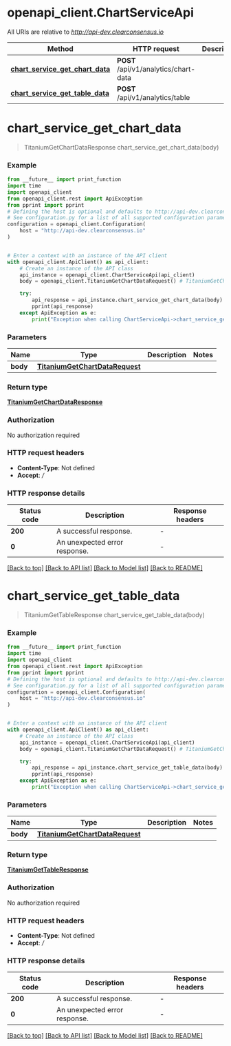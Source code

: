 # openapi_client.ChartServiceApi

All URIs are relative to *http://api-dev.clearconsensus.io*

Method | HTTP request | Description
------------- | ------------- | -------------
[**chart_service_get_chart_data**](ChartServiceApi.md#chart_service_get_chart_data) | **POST** /api/v1/analytics/chart-data | 
[**chart_service_get_table_data**](ChartServiceApi.md#chart_service_get_table_data) | **POST** /api/v1/analytics/table | 


# **chart_service_get_chart_data**
> TitaniumGetChartDataResponse chart_service_get_chart_data(body)



### Example

```python
from __future__ import print_function
import time
import openapi_client
from openapi_client.rest import ApiException
from pprint import pprint
# Defining the host is optional and defaults to http://api-dev.clearconsensus.io
# See configuration.py for a list of all supported configuration parameters.
configuration = openapi_client.Configuration(
    host = "http://api-dev.clearconsensus.io"
)


# Enter a context with an instance of the API client
with openapi_client.ApiClient() as api_client:
    # Create an instance of the API class
    api_instance = openapi_client.ChartServiceApi(api_client)
    body = openapi_client.TitaniumGetChartDataRequest() # TitaniumGetChartDataRequest | 

    try:
        api_response = api_instance.chart_service_get_chart_data(body)
        pprint(api_response)
    except ApiException as e:
        print("Exception when calling ChartServiceApi->chart_service_get_chart_data: %s\n" % e)
```

### Parameters

Name | Type | Description  | Notes
------------- | ------------- | ------------- | -------------
 **body** | [**TitaniumGetChartDataRequest**](TitaniumGetChartDataRequest.md)|  | 

### Return type

[**TitaniumGetChartDataResponse**](TitaniumGetChartDataResponse.md)

### Authorization

No authorization required

### HTTP request headers

 - **Content-Type**: Not defined
 - **Accept**: */*

### HTTP response details
| Status code | Description | Response headers |
|-------------|-------------|------------------|
**200** | A successful response. |  -  |
**0** | An unexpected error response. |  -  |

[[Back to top]](#) [[Back to API list]](../README.md#documentation-for-api-endpoints) [[Back to Model list]](../README.md#documentation-for-models) [[Back to README]](../README.md)

# **chart_service_get_table_data**
> TitaniumGetTableResponse chart_service_get_table_data(body)



### Example

```python
from __future__ import print_function
import time
import openapi_client
from openapi_client.rest import ApiException
from pprint import pprint
# Defining the host is optional and defaults to http://api-dev.clearconsensus.io
# See configuration.py for a list of all supported configuration parameters.
configuration = openapi_client.Configuration(
    host = "http://api-dev.clearconsensus.io"
)


# Enter a context with an instance of the API client
with openapi_client.ApiClient() as api_client:
    # Create an instance of the API class
    api_instance = openapi_client.ChartServiceApi(api_client)
    body = openapi_client.TitaniumGetChartDataRequest() # TitaniumGetChartDataRequest | 

    try:
        api_response = api_instance.chart_service_get_table_data(body)
        pprint(api_response)
    except ApiException as e:
        print("Exception when calling ChartServiceApi->chart_service_get_table_data: %s\n" % e)
```

### Parameters

Name | Type | Description  | Notes
------------- | ------------- | ------------- | -------------
 **body** | [**TitaniumGetChartDataRequest**](TitaniumGetChartDataRequest.md)|  | 

### Return type

[**TitaniumGetTableResponse**](TitaniumGetTableResponse.md)

### Authorization

No authorization required

### HTTP request headers

 - **Content-Type**: Not defined
 - **Accept**: */*

### HTTP response details
| Status code | Description | Response headers |
|-------------|-------------|------------------|
**200** | A successful response. |  -  |
**0** | An unexpected error response. |  -  |

[[Back to top]](#) [[Back to API list]](../README.md#documentation-for-api-endpoints) [[Back to Model list]](../README.md#documentation-for-models) [[Back to README]](../README.md)

